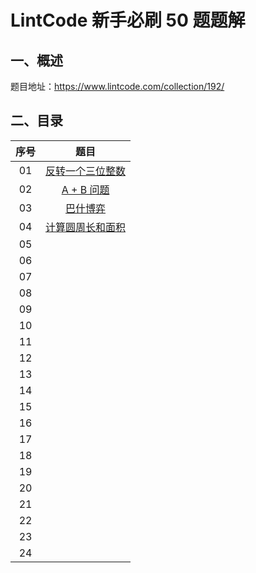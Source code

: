 # LintCode 新手必刷 50 题题解
## 一、概述

题目地址：https://www.lintcode.com/collection/192/

## 二、目录
| 序号 | 题目 | 
| :----:| :----: | 
| 01 | [反转一个三位整数](blob/main/docs/01-%E5%8F%8D%E8%BD%AC%E4%B8%80%E4%B8%AA%E4%B8%89%E4%BD%8D%E6%95%B4%E6%95%B0.md) | 
| 02 | [A + B 问题](https://github.com/stevenling/lintcode-new-hand-fifty-problems/blob/main/docs/02-A%20%2B%20B%20%E9%97%AE%E9%A2%98.md) | 
| 03 | [巴什博弈](https://github.com/stevenling/lintcode-new-hand-fifty-problems/blob/main/docs/03-%E5%B7%B4%E4%BB%80%E5%8D%9A%E5%A5%95.md) | 
| 04 | [计算圆周长和面积](https://github.com/stevenling/lintcode-new-hand-fifty-problems/blob/main/docs/04-%E8%AE%A1%E7%AE%97%E5%9C%86%E5%91%A8%E9%95%BF%E5%92%8C%E9%9D%A2%E7%A7%AF.md) | 
| 05 | []() | 
| 06 | []() | 
| 07 | []() | 
| 08 | []() | 
| 09 | []() | 
| 10 | []() | 
| 11 | []() | 
| 12 | []() | 
| 13 | []() | 
| 14 | []() | 
| 15 | []() | 
| 16 | []() | 
| 17 | []() | 
| 18 | []() | 
| 19 | []() | 
| 20 | []() | 
| 21 | []() | 
| 22 | []() | 
| 23 | []() | 
| 24 | []() | 